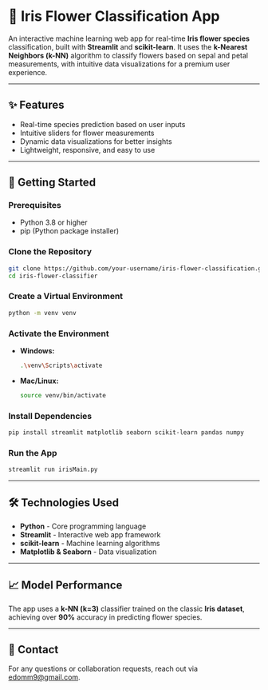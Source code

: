 # 🌸 Iris Flower Classification App

An interactive machine learning web app for real-time **Iris flower species** classification, built with **Streamlit** and **scikit-learn**. It uses the **k-Nearest Neighbors (k-NN)** algorithm to classify flowers based on sepal and petal measurements, with intuitive data visualizations for a premium user experience.

---

## ✨ Features

* Real-time species prediction based on user inputs
* Intuitive sliders for flower measurements
* Dynamic data visualizations for better insights
* Lightweight, responsive, and easy to use

---

## 🚀 Getting Started

### Prerequisites

* Python 3.8 or higher
* pip (Python package installer)

### Clone the Repository

```bash
git clone https://github.com/your-username/iris-flower-classification.git
cd iris-flower-classifier
```

### Create a Virtual Environment

```bash
python -m venv venv
```

### Activate the Environment

* **Windows:**

  ```bash
  .\venv\Scripts\activate
  ```
* **Mac/Linux:**

  ```bash
  source venv/bin/activate
  ```

### Install Dependencies

```bash
pip install streamlit matplotlib seaborn scikit-learn pandas numpy
```

### Run the App

```bash
streamlit run irisMain.py
```

---

## 🛠️ Technologies Used

* **Python** - Core programming language
* **Streamlit** - Interactive web app framework
* **scikit-learn** - Machine learning algorithms
* **Matplotlib & Seaborn** - Data visualization

---

## 📈 Model Performance

The app uses a **k-NN (k=3)** classifier trained on the classic **Iris dataset**, achieving over **90%** accuracy in predicting flower species.

---

## 📧 Contact

For any questions or collaboration requests, reach out via [edomm9@gmail.com](mailto:edomm9@gmail.com).
